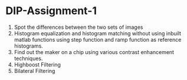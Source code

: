 # DIP-Assignment-1 </br>

1. Spot the differences between the two sets of images </br> 
2. Histogram equalization and histogram matching without using inbuilt matlab functions using step function and ramp function as reference histograms. </br> 
3. Find out the maker on a chip using various contrast enhancement techniques. </br> 
4. Highboost Filtering </br> 
5. Bilateral Filtering 

